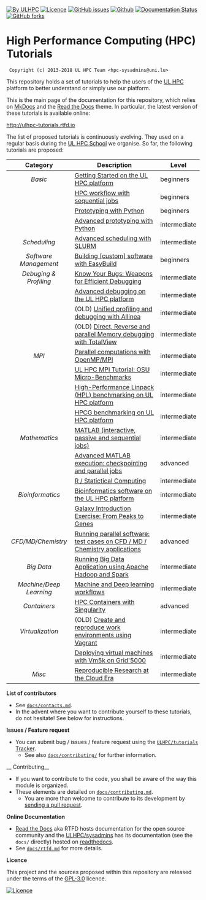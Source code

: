 [![By ULHPC](https://img.shields.io/badge/by-ULHPC-blue.svg)](https://hpc.uni.lu) [![Licence](https://img.shields.io/badge/license-GPL--3.0-blue.svg)](http://www.gnu.org/licenses/gpl-3.0.html) [![GitHub issues](https://img.shields.io/github/issues/ULHPC/tutorials.svg)](https://github.com/ULHPC/tutorials/issues/) [![Github](https://img.shields.io/badge/sources-github-green.svg)](https://github.com/ULHPC/tutorials/) [![Documentation Status](http://readthedocs.org/projects/ulhpc-tutorials/badge/?version=latest)](http://ulhpc-tutorials.readthedocs.io) [![GitHub forks](https://img.shields.io/github/stars/ULHPC/tutorials.svg?style=social&label=Star)](https://github.com/ULHPC/tutorials)

# High Performance Computing (HPC) Tutorials

     Copyright (c) 2013-2018 UL HPC Team <hpc-sysadmins@uni.lu>

This repository holds a set of tutorials to help the users of the [UL HPC](https://hpc.uni.lu) platform to better understand or simply use our platform.

This is the main page of the documentation for this repository, which relies on [MkDocs](http://www.mkdocs.org/) and the [Read the Docs](http://readthedocs.io) theme.
In particular, the latest version of these tutorials is available online:

<http://ulhpc-tutorials.rtfd.io>

The list of proposed tutorials is continuously evolving.
They used on a regular basis during the [UL HPC School](http://hpc.uni.lu/hpc-school/) we organise.
So far, the following tutorials are proposed:

| **Category**            | **Description**                                                                             | **Level**      |
| :----------:            | ----------------------------------------------------------------------------                | -------------- |
| _Basic_                 | [Getting Started on the UL HPC platform](beginners/)                                        | beginners      |
|                         | [HPC workflow with sequential jobs](basic/sequential_jobs/)                                 | beginners      |
|                         | [Prototyping with Python](python/basics/)                                                   | beginners      |
|                         | [Advanced prototyping with Python](python/advanced/)                                        | intermediate   |
| _Scheduling_            | [Advanced scheduling with SLURM](scheduling/advanced)                                       | intermediate   |
| _Software Management_   | [Building [custom] software with EasyBuild](tools/easybuild/)                               | beginners      |
| _Debuging & Profiling_  | [Know Your Bugs: Weapons for Efficient Debugging](debugging/basics/)                        | intermediate   |
|                         | [Advanced debugging on the UL HPC platform](debugging/advanced/)                            | intermediate   |
|                         | (OLD) [Unified profiling and debugging with Allinea](advanced/Allinea/)                     | intermediate   |
|                         | (OLD) [Direct,  Reverse and parallel Memory debugging with TotalView](advanced/TotalView/)  | intermediate   |
| _MPI_                   | [Parallel computations with OpenMP/MPI](parallel/basics/)                                   | intermediate   |
|                         | [UL HPC MPI Tutorial: OSU Micro-Benchmarks](parallel/mpi/OSU_MicroBenchmarks/)              | intermediate   |
|                         | [High-Performance Linpack (HPL) benchmarking on UL HPC platform](parallel/mpi/HPL/)         | intermediate   |
|                         | [HPCG benchmarking on UL HPC platform](parallel/hybrid/HPCG/)                               | intermediate   |
| _Mathematics_           | [MATLAB (interactive, passive and sequential jobs)](maths/matlab/basics/)                   | intermediate   |
|                         | [Advanced MATLAB execution: checkpointing and parallel jobs](maths/matlab/advanced/)        | advanced       |
|                         | [R / Statictical Computing](maths/R/)                                                       | intermediate   |
| _Bioinformatics_        | [Bioinformatics software on the UL HPC platform](bio/basics/)                               | intermediate   |
|                         | [Galaxy Introduction Exercise: From Peaks to Genes](bio/galaxy/)                            | intermediate   |
| _CFD/MD/Chemistry_      | [Running parallel software: test cases on CFD / MD / Chemistry applications](multiphysics/) | advanced       |
| _Big Data_              | [Running Big Data Application using Apache Hadoop and Spark ](bigdata/)                     | intermediate   |
| _Machine/Deep Learning_ | [Machine and Deep learning workflows](deep_learning/)                                       | intermediate   |
| _Containers_            | [HPC Containers with Singularity](containers/singularity/)                                  | advanced       |
| _Virtualization_        | (OLD) [Create and reproduce work environments using Vagrant](advanced/Vagrant/)             | intermediate   |
|                         | [Deploying virtual machines with Vm5k on Grid'5000](advanced/vm5k/)                         | intermediate   |
| _Misc_                  | [Reproducible Research at the Cloud Era](misc/reproducible-research/)                       | intermediate   |

__List of contributors__

* See [`docs/contacts.md`](contacts.md).
* In the advent where you want to contribute yourself to these tutorials, do not hesitate! See below for instructions.

__Issues / Feature request__

* You can submit bug / issues / feature request using the [`ULHPC/tutorials` Tracker](https://github.com/ULHPC/tutorials/issues).
    - See also [`docs/contributing/`](docs/contributing/) for further information.

__ Contributing__

* If you want to contribute to the code, you shall be aware of the way this module is organized.
* These elements are detailed on [`docs/contributing.md`](contributing.md).
    - You are more than welcome to contribute to its development by [sending a pull request](https://help.github.com/articles/using-pull-requests).

__Online Documentation__

* [Read the Docs](https://readthedocs.org/) aka RTFD hosts documentation for the open source community and the [ULHPC/sysadmins](https://github.com/ULHPC/tutorials) has its documentation (see the `docs/` directly) hosted on [readthedocs](http://ulhpc-tutorials.rtfd.org).
* See [`docs/rtfd.md`](rtfd.md) for more details.

__Licence__

This project and the sources proposed within this repository are released under the terms of the [GPL-3.0](LICENCE) licence.

[![Licence](https://www.gnu.org/graphics/gplv3-88x31.png)](LICENSE)
